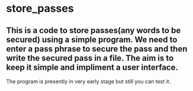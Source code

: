 # store_passes
## This is a code to store passes(any words to be secured) using a simple program. We need to enter a pass phrase to secure the pass and then write the secured pass in a file. The aim is to keep it simple and impliment a user interface.

The program is presently in very early stage but still you can test it.
